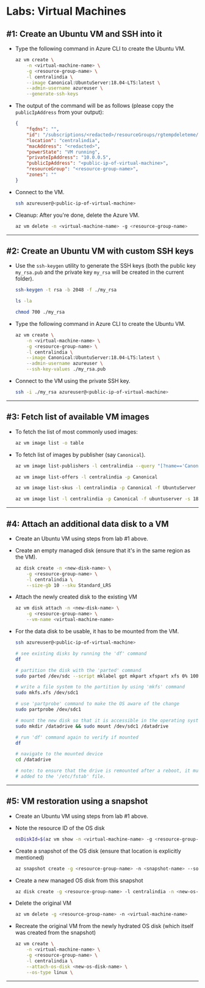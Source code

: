 # Labs: Virtual Machines

## #1: Create an Ubuntu VM and SSH into it

* Type the following command in Azure CLI to create the Ubuntu VM.

    ```bash
    az vm create \
        -n <virtual-machine-name> \
        -g <resource-group-name> \
        -l centralindia \
        --image Canonical:UbuntuServer:18.04-LTS:latest \
        --admin-username azureuser \
        --generate-ssh-keys
    ```

* The output of the command will be as follows (please copy the `publicIpAddress` from your output):

    ```json
    {
        "fqdns": "",
        "id": "/subscriptions/<redacted>/resourceGroups/rgtempdeleteme/providers/Microsoft.Compute/virtualMachines/<virtual-machine-name>",
        "location": "centralindia",
        "macAddress": "<redacted>",
        "powerState": "VM running",
        "privateIpAddress": "10.0.0.5",
        "publicIpAddress": "<public-ip-of-virtual-machine>",
        "resourceGroup": "<resource-group-name>",
        "zones": ""
    }
    ```

* Connect to the VM.

    ```bash
    ssh azureuser@<public-ip-of-virtual-machine>
    ```

* Cleanup: After you're done, delete the Azure VM.

    ```bash
    az vm delete -n <virtual-machine-name> -g <resource-group-name>
    ```

-----

## #2: Create an Ubuntu VM with custom SSH keys

* Use the `ssh-keygen` utility to generate the SSH keys (both the public key `my_rsa.pub` and the private key `my_rsa` will be created in the current folder).

    ```bash
    ssh-keygen -t rsa -b 2048 -f ./my_rsa

    ls -la

    chmod 700 ./my_rsa
    ```

* Type the following command in Azure CLI to create the Ubuntu VM.

    ```bash
    az vm create \
        -n <virtual-machine-name> \
        -g <resource-group-name> \
        -l centralindia \
        --image Canonical:UbuntuServer:18.04-LTS:latest \
        --admin-username azureuser \
        --ssh-key-values ./my_rsa.pub
    ```

* Connect to the VM using the private SSH key.

    ```bash
    ssh -i ./my_rsa azureuser@<public-ip-of-virtual-machine>
    ```

-----

## #3: Fetch list of available VM images

* To fetch the list of most commonly used images:

    ```bash
    az vm image list -o table
    ```

* To fetch list of images by publisher (say `Canonical`).

    ```bash
    az vm image list-publishers -l centralindia --query "[?name=='Canonical']"

    az vm image list-offers -l centralindia -p Canonical

    az vm image list-skus -l centralindia -p Canonical -f UbuntuServer

    az vm image list -l centralindia -p Canonical -f ubuntuserver -s 18.04-LTS
    ```

-----

## #4: Attach an additional data disk to a VM

* Create an Ubuntu VM using steps from lab #1 above.

* Create an empty managed disk (ensure that it's in the same region as the VM).

    ```bash
    az disk create -n <new-disk-name> \
        -g <resource-group-name> \
        -l centralindia \
        --size-gb 10 --sku Standard_LRS
    ```

* Attach the newly created disk to the existing VM

    ```bash
    az vm disk attach -n <new-disk-name> \
        -g <resource-group-name> \
        --vm-name <virtual-machine-name>
    ```

* For the data disk to be usable, it has to be mounted from the VM.

    ```bash
    ssh azureuser@<public-ip-of-virtual-machine>

    # see existing disks by running the 'df' command
    df

    # partition the disk with the 'parted' command
    sudo parted /dev/sdc --script mklabel gpt mkpart xfspart xfs 0% 100%

    # write a file system to the partition by using 'mkfs' command
    sudo mkfs.xfs /dev/sdc1

    # use 'partprobe' command to make the OS aware of the change
    sudo partprobe /dev/sdc1

    # mount the new disk so that it is accessible in the operating system.
    sudo mkdir /datadrive && sudo mount /dev/sdc1 /datadrive

    # run 'df' command again to verify if mounted
    df

    # navigate to the mounted device
    cd /datadrive

    # note: to ensure that the drive is remounted after a reboot, it must be
    # added to the '/etc/fstab' file.
    ```

-----

## #5: VM restoration using a snapshot

* Create an Ubuntu VM using steps from lab #1 above.

* Note the resource ID of the OS disk
  
    ```bash
    osDiskId=$(az vm show -n <virtual-machine-name> -g <resource-group-name> --query "storageProfile.osDisk.managedDisk.id" -o tsv)
    ```

* Create a snapshot of the OS disk (ensure that location is explicitly mentioned)

    ```bash
    az snapshot create -g <resource-group-name> -n <snapshot-name> --source $osDiskId -l centralindia
    ```

* Create a new managed OS disk from this snapshot

    ```bash
    az disk create -g <resource-group-name> -l centralindia -n <new-os-disk-name> --source <snapshot-name>
    ```

* Delete the original VM

    ```bash
    az vm delete -g <resource-group-name> -n <virtual-machine-name>
    ```

* Recreate the original VM from the newly hydrated OS disk (which itself was created from the snapshot)

    ```bash
    az vm create \
        -n <virtual-machine-name> \
        -g <resource-group-name> \
        -l centralindia \
        --attach-os-disk <new-os-disk-name> \
        --os-type linux \
    ```

-----